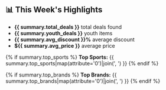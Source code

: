 ## 📊 This Week's Highlights

- **{{ summary.total_deals }}** total deals found
- **{{ summary.youth_deals }}** youth items
- **{{ summary.avg_discount }}%** average discount
- **${{ summary.avg_price }}** average price

{% if summary.top_sports %}
**Top Sports:** {{ summary.top_sports|map(attribute='0')|join(', ') }}
{% endif %}

{% if summary.top_brands %}
**Top Brands:** {{ summary.top_brands|map(attribute='0')|join(', ') }}
{% endif %}
